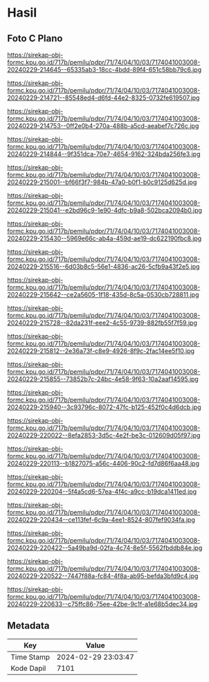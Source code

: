 # Hasil

## Foto C Plano

https://sirekap-obj-formc.kpu.go.id/717b/pemilu/pdpr/71/74/04/10/03/7174041003008-20240229-214645--65335ab3-18cc-4bdd-89f4-651c58bb79c6.jpg

https://sirekap-obj-formc.kpu.go.id/717b/pemilu/pdpr/71/74/04/10/03/7174041003008-20240229-214721--85548ed4-d6fd-44e2-8325-0732fe619507.jpg

https://sirekap-obj-formc.kpu.go.id/717b/pemilu/pdpr/71/74/04/10/03/7174041003008-20240229-214753--0ff2e0b4-270a-488b-a5cd-aeabef7c726c.jpg

https://sirekap-obj-formc.kpu.go.id/717b/pemilu/pdpr/71/74/04/10/03/7174041003008-20240229-214844--9f351dca-70e7-4654-9162-324bda256fe3.jpg

https://sirekap-obj-formc.kpu.go.id/717b/pemilu/pdpr/71/74/04/10/03/7174041003008-20240229-215001--bf66f3f7-984b-47a0-b0f1-b0c9125d625d.jpg

https://sirekap-obj-formc.kpu.go.id/717b/pemilu/pdpr/71/74/04/10/03/7174041003008-20240229-215041--e2bd96c9-1e90-4dfc-b9a8-502bca2094b0.jpg

https://sirekap-obj-formc.kpu.go.id/717b/pemilu/pdpr/71/74/04/10/03/7174041003008-20240229-215430--5969e66c-ab4a-459d-ae19-dc622190fbc8.jpg

https://sirekap-obj-formc.kpu.go.id/717b/pemilu/pdpr/71/74/04/10/03/7174041003008-20240229-215516--6d03b8c5-56e1-4836-ac26-5cfb9a43f2e5.jpg

https://sirekap-obj-formc.kpu.go.id/717b/pemilu/pdpr/71/74/04/10/03/7174041003008-20240229-215642--ce2a5605-1f18-435d-8c5a-0530cb728811.jpg

https://sirekap-obj-formc.kpu.go.id/717b/pemilu/pdpr/71/74/04/10/03/7174041003008-20240229-215728--82da231f-eee2-4c55-9739-882fb55f7f59.jpg

https://sirekap-obj-formc.kpu.go.id/717b/pemilu/pdpr/71/74/04/10/03/7174041003008-20240229-215812--2e36a73f-c8e9-4926-8f9c-2fac14ee5f10.jpg

https://sirekap-obj-formc.kpu.go.id/717b/pemilu/pdpr/71/74/04/10/03/7174041003008-20240229-215855--73852b7c-24bc-4e58-9f63-10a2aaf14595.jpg

https://sirekap-obj-formc.kpu.go.id/717b/pemilu/pdpr/71/74/04/10/03/7174041003008-20240229-215940--3c93796c-8072-47fc-b125-452f0c4d6dcb.jpg

https://sirekap-obj-formc.kpu.go.id/717b/pemilu/pdpr/71/74/04/10/03/7174041003008-20240229-220022--8efa2853-3d5c-4e2f-be3c-012609d05f97.jpg

https://sirekap-obj-formc.kpu.go.id/717b/pemilu/pdpr/71/74/04/10/03/7174041003008-20240229-220113--b1827075-a56c-4406-90c2-fd7d86f6aa48.jpg

https://sirekap-obj-formc.kpu.go.id/717b/pemilu/pdpr/71/74/04/10/03/7174041003008-20240229-220204--5f4a5cd6-57ea-4f4c-a9cc-b19dca1411ed.jpg

https://sirekap-obj-formc.kpu.go.id/717b/pemilu/pdpr/71/74/04/10/03/7174041003008-20240229-220434--ce113fef-6c9a-4ee1-8524-807fef9034fa.jpg

https://sirekap-obj-formc.kpu.go.id/717b/pemilu/pdpr/71/74/04/10/03/7174041003008-20240229-220422--5a49ba9d-02fa-4c74-8e5f-5562fbddb84e.jpg

https://sirekap-obj-formc.kpu.go.id/717b/pemilu/pdpr/71/74/04/10/03/7174041003008-20240229-220522--7447f88a-fc84-4f8a-ab95-befda3bfd9c4.jpg

https://sirekap-obj-formc.kpu.go.id/717b/pemilu/pdpr/71/74/04/10/03/7174041003008-20240229-220633--c75ffc86-75ee-42be-9c1f-a1e68b5dec34.jpg


## Metadata

| Key        | Value               |
| ---------- | ------------------- |
| Time Stamp | 2024-02-29 23:03:47 |
| Kode Dapil | 7101                |



